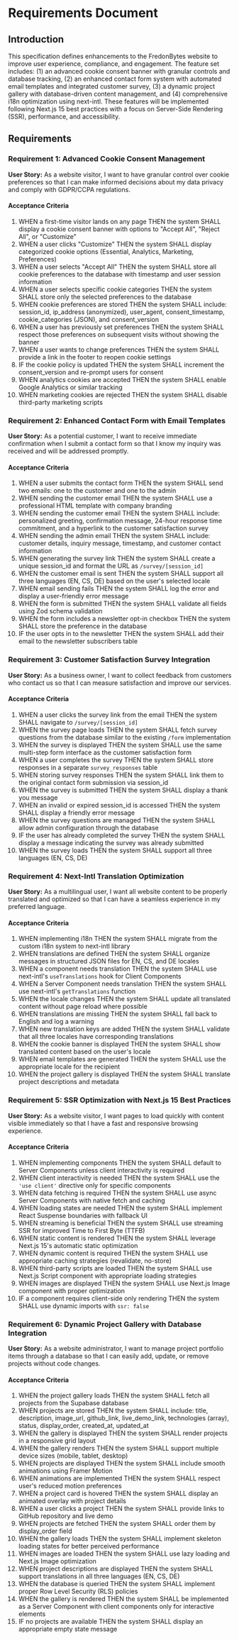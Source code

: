 # Requirements Document

## Introduction

This specification defines enhancements to the FredonBytes website to improve user experience, compliance, and engagement. The feature set includes: (1) an advanced cookie consent banner with granular controls and database tracking, (2) an enhanced contact form system with automated email templates and integrated customer survey, (3) a dynamic project gallery with database-driven content management, and (4) comprehensive i18n optimization using next-intl. These features will be implemented following Next.js 15 best practices with a focus on Server-Side Rendering (SSR), performance, and accessibility.

## Requirements

### Requirement 1: Advanced Cookie Consent Management

**User Story:** As a website visitor, I want to have granular control over cookie preferences so that I can make informed decisions about my data privacy and comply with GDPR/CCPA regulations.

#### Acceptance Criteria

1. WHEN a first-time visitor lands on any page THEN the system SHALL display a cookie consent banner with options to "Accept All", "Reject All", or "Customize"
2. WHEN a user clicks "Customize" THEN the system SHALL display categorized cookie options (Essential, Analytics, Marketing, Preferences)
3. WHEN a user selects "Accept All" THEN the system SHALL store all cookie preferences to the database with timestamp and user session information
4. WHEN a user selects specific cookie categories THEN the system SHALL store only the selected preferences to the database
5. WHEN cookie preferences are stored THEN the system SHALL include: session_id, ip_address (anonymized), user_agent, consent_timestamp, cookie_categories (JSON), and consent_version
6. WHEN a user has previously set preferences THEN the system SHALL respect those preferences on subsequent visits without showing the banner
7. WHEN a user wants to change preferences THEN the system SHALL provide a link in the footer to reopen cookie settings
8. IF the cookie policy is updated THEN the system SHALL increment the consent_version and re-prompt users for consent
9. WHEN analytics cookies are accepted THEN the system SHALL enable Google Analytics or similar tracking
10. WHEN marketing cookies are rejected THEN the system SHALL disable third-party marketing scripts

### Requirement 2: Enhanced Contact Form with Email Templates

**User Story:** As a potential customer, I want to receive immediate confirmation when I submit a contact form so that I know my inquiry was received and will be addressed promptly.

#### Acceptance Criteria

1. WHEN a user submits the contact form THEN the system SHALL send two emails: one to the customer and one to the admin
2. WHEN sending the customer email THEN the system SHALL use a professional HTML template with company branding
3. WHEN sending the customer email THEN the system SHALL include: personalized greeting, confirmation message, 24-hour response time commitment, and a hyperlink to the customer satisfaction survey
4. WHEN sending the admin email THEN the system SHALL include: customer details, inquiry message, timestamp, and customer contact information
5. WHEN generating the survey link THEN the system SHALL create a unique session_id and format the URL as `/survey/[session_id]`
6. WHEN the customer email is sent THEN the system SHALL support all three languages (EN, CS, DE) based on the user's selected locale
7. WHEN email sending fails THEN the system SHALL log the error and display a user-friendly error message
8. WHEN the form is submitted THEN the system SHALL validate all fields using Zod schema validation
9. WHEN the form includes a newsletter opt-in checkbox THEN the system SHALL store the preference in the database
10. IF the user opts in to the newsletter THEN the system SHALL add their email to the newsletter subscribers table

### Requirement 3: Customer Satisfaction Survey Integration

**User Story:** As a business owner, I want to collect feedback from customers who contact us so that I can measure satisfaction and improve our services.

#### Acceptance Criteria

1. WHEN a user clicks the survey link from the email THEN the system SHALL navigate to `/survey/[session_id]`
2. WHEN the survey page loads THEN the system SHALL fetch survey questions from the database similar to the existing `/form` implementation
3. WHEN the survey is displayed THEN the system SHALL use the same multi-step form interface as the customer satisfaction form
4. WHEN a user completes the survey THEN the system SHALL store responses in a separate `survey_responses` table
5. WHEN storing survey responses THEN the system SHALL link them to the original contact form submission via session_id
6. WHEN the survey is submitted THEN the system SHALL display a thank you message
7. WHEN an invalid or expired session_id is accessed THEN the system SHALL display a friendly error message
8. WHEN the survey questions are managed THEN the system SHALL allow admin configuration through the database
9. IF the user has already completed the survey THEN the system SHALL display a message indicating the survey was already submitted
10. WHEN the survey loads THEN the system SHALL support all three languages (EN, CS, DE)

### Requirement 4: Next-Intl Translation Optimization

**User Story:** As a multilingual user, I want all website content to be properly translated and optimized so that I can have a seamless experience in my preferred language.

#### Acceptance Criteria

1. WHEN implementing i18n THEN the system SHALL migrate from the custom i18n system to next-intl library
2. WHEN translations are defined THEN the system SHALL organize messages in structured JSON files for EN, CS, and DE locales
3. WHEN a component needs translation THEN the system SHALL use next-intl's `useTranslations` hook for Client Components
4. WHEN a Server Component needs translation THEN the system SHALL use next-intl's `getTranslations` function
5. WHEN the locale changes THEN the system SHALL update all translated content without page reload where possible
6. WHEN translations are missing THEN the system SHALL fall back to English and log a warning
7. WHEN new translation keys are added THEN the system SHALL validate that all three locales have corresponding translations
8. WHEN the cookie banner is displayed THEN the system SHALL show translated content based on the user's locale
9. WHEN email templates are generated THEN the system SHALL use the appropriate locale for the recipient
10. WHEN the project gallery is displayed THEN the system SHALL translate project descriptions and metadata

### Requirement 5: SSR Optimization with Next.js 15 Best Practices

**User Story:** As a website visitor, I want pages to load quickly with content visible immediately so that I have a fast and responsive browsing experience.

#### Acceptance Criteria

1. WHEN implementing components THEN the system SHALL default to Server Components unless client interactivity is required
2. WHEN client interactivity is needed THEN the system SHALL use the `'use client'` directive only for specific components
3. WHEN data fetching is required THEN the system SHALL use async Server Components with native fetch and caching
4. WHEN loading states are needed THEN the system SHALL implement React Suspense boundaries with fallback UI
5. WHEN streaming is beneficial THEN the system SHALL use streaming SSR for improved Time to First Byte (TTFB)
6. WHEN static content is rendered THEN the system SHALL leverage Next.js 15's automatic static optimization
7. WHEN dynamic content is required THEN the system SHALL use appropriate caching strategies (revalidate, no-store)
8. WHEN third-party scripts are loaded THEN the system SHALL use Next.js Script component with appropriate loading strategies
9. WHEN images are displayed THEN the system SHALL use Next.js Image component with proper optimization
10. IF a component requires client-side only rendering THEN the system SHALL use dynamic imports with `ssr: false`

### Requirement 6: Dynamic Project Gallery with Database Integration

**User Story:** As a website administrator, I want to manage project portfolio items through a database so that I can easily add, update, or remove projects without code changes.

#### Acceptance Criteria

1. WHEN the project gallery loads THEN the system SHALL fetch all projects from the Supabase database
2. WHEN projects are stored THEN the system SHALL include: title, description, image_url, github_link, live_demo_link, technologies (array), status, display_order, created_at, updated_at
3. WHEN the gallery is displayed THEN the system SHALL render projects in a responsive grid layout
4. WHEN the gallery renders THEN the system SHALL support multiple device sizes (mobile, tablet, desktop)
5. WHEN projects are displayed THEN the system SHALL include smooth animations using Framer Motion
6. WHEN animations are implemented THEN the system SHALL respect user's reduced motion preferences
7. WHEN a project card is hovered THEN the system SHALL display an animated overlay with project details
8. WHEN a user clicks a project THEN the system SHALL provide links to GitHub repository and live demo
9. WHEN projects are fetched THEN the system SHALL order them by display_order field
10. WHEN the gallery loads THEN the system SHALL implement skeleton loading states for better perceived performance
11. WHEN images are loaded THEN the system SHALL use lazy loading and Next.js Image optimization
12. WHEN project descriptions are displayed THEN the system SHALL support translations in all three languages (EN, CS, DE)
13. WHEN the database is queried THEN the system SHALL implement proper Row Level Security (RLS) policies
14. WHEN the gallery is rendered THEN the system SHALL be implemented as a Server Component with client components only for interactive elements
15. IF no projects are available THEN the system SHALL display an appropriate empty state message
